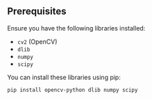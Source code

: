 ## Prerequisites

Ensure you have the following libraries installed:

- `cv2` (OpenCV)
- `dlib`
- `numpy`
- `scipy`

You can install these libraries using pip:

```bash
pip install opencv-python dlib numpy scipy
